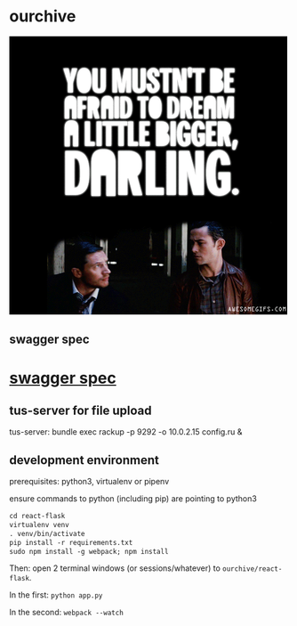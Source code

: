 # ourchive

![Dream a bit bigger, darling.](inception-dream-bigger.gif)

## swagger spec

[swagger spec](https://swagger.io/docs/specification/2-0/paths-and-operations/)
=======
## tus-server for file upload
tus-server: bundle exec rackup -p 9292 -o 10.0.2.15 config.ru &

## development environment

prerequisites: python3, virtualenv or pipenv

ensure commands to python (including pip) are pointing to python3

    cd react-flask
    virtualenv venv
    . venv/bin/activate
    pip install -r requirements.txt
    sudo npm install -g webpack; npm install

Then: open 2 terminal windows (or sessions/whatever) to `ourchive/react-flask`.

In the first: `python app.py`

In the second: `webpack --watch`
